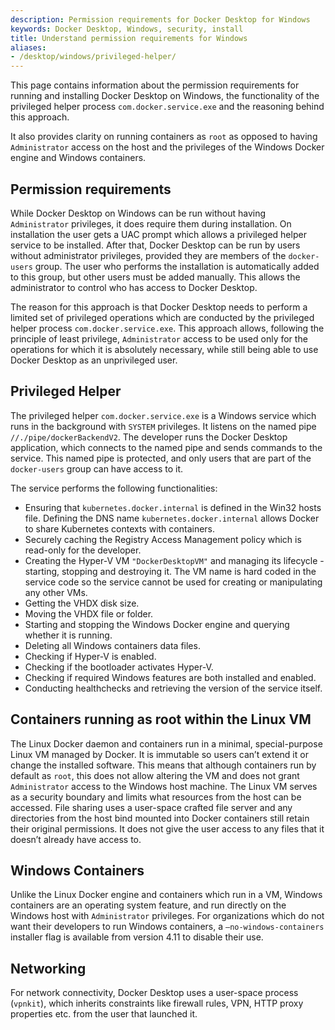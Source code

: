 ```yaml
---
description: Permission requirements for Docker Desktop for Windows
keywords: Docker Desktop, Windows, security, install
title: Understand permission requirements for Windows
aliases:
- /desktop/windows/privileged-helper/
---
```


This page contains information about the permission requirements for running and installing Docker Desktop on Windows, the functionality of the privileged helper process `com.docker.service.exe` and the reasoning behind this approach. 

It also provides clarity on running containers as `root` as opposed to having `Administrator` access on the host and the privileges of the Windows Docker engine and Windows containers.

## Permission requirements

While Docker Desktop on Windows can be run without having `Administrator` privileges, it does require them during installation. On installation the user gets a UAC prompt which allows a privileged helper service to be installed. After that, Docker Desktop can be run by users without administrator privileges, provided they are members of the `docker-users` group. The user who performs the installation is automatically added to this group, but other users must be added manually. This allows the administrator to control who has access to Docker Desktop.

The reason for this approach is that Docker Desktop needs to perform a limited set of privileged operations which are conducted by the privileged helper process `com.docker.service.exe`. This approach allows, following the principle of least privilege, `Administrator` access to be used only for the operations for which it is absolutely necessary, while still being able to use Docker Desktop as an unprivileged user.

## Privileged Helper

The privileged helper `com.docker.service.exe` is a Windows service which runs in the background with `SYSTEM` privileges. It listens on the named pipe `//./pipe/dockerBackendV2`. The developer runs the Docker Desktop application, which connects to the named pipe and sends commands to the service. This named pipe is protected, and only users that are part of the `docker-users` group can have access to it.

The service performs the following functionalities:
- Ensuring that `kubernetes.docker.internal` is defined in the Win32 hosts file. Defining the DNS name `kubernetes.docker.internal` allows Docker to share Kubernetes contexts with containers.
- Securely caching the Registry Access Management policy which is read-only for the developer.
- Creating the Hyper-V VM `"DockerDesktopVM"` and managing its lifecycle - starting, stopping and destroying it. The VM name is hard coded in the service code so the service cannot be used for creating or manipulating any other VMs.
- Getting the VHDX disk size.
- Moving the VHDX file or folder.
- Starting and stopping the Windows Docker engine and querying whether it is running.
- Deleting all Windows containers data files.
- Checking if Hyper-V is enabled.
- Checking if the bootloader activates Hyper-V.
- Checking if required Windows features are both installed and enabled.
- Conducting healthchecks and retrieving the version of the service itself.

## Containers running as root within the Linux VM

The Linux Docker daemon and containers run in a minimal, special-purpose Linux VM managed by Docker. It is immutable so users can’t extend it or change the installed software. 
This means that although containers run by default as `root`, this does not allow altering the VM and does not grant `Administrator` access to the Windows host machine. The Linux VM serves as a security boundary and limits what resources from the host can be accessed. File sharing uses a user-space crafted file server and any directories from the host bind mounted into Docker containers still retain their original permissions. It does not give the user access to any files that it doesn’t already have access to.

## Windows Containers

Unlike the Linux Docker engine and containers which run in a VM, Windows containers are an operating system feature, and run directly on the Windows host with `Administrator` privileges. For organizations which do not want their developers to run Windows containers, a `–no-windows-containers` installer flag is available from version 4.11 to disable their use.

## Networking

For network connectivity, Docker Desktop uses a user-space process (`vpnkit`), which inherits constraints like firewall rules, VPN, HTTP proxy properties etc. from the user that launched it.



